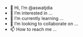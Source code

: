 - 👋 Hi, I’m @aswatjdia
- 👀 I’m interested in ...
- 🌱 I’m currently learning ...
- 💞️ I’m looking to collaborate on ...
- 📫 How to reach me ...

<!---
aswatjdia/aswatjdia is a ✨ special ✨ repository because its `README.md` (this file) appears on your GitHub profile.
You can click the Preview link to take a look at your changes.
--->
